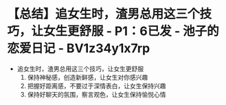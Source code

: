 # 【总结】追女生时，渣男总用这三个技巧，让女生更舒服 - P1：6已发 - 池子的恋爱日记 - BV1z34y1x7rp

-   追女生时，渣男总用这三个技巧，让女生更舒服
    1.  保持神秘感，创造新鲜感，让女生对你感兴趣
    2.  把握好距离感，不要过于深情表白，让女生保持兴趣
    3.  保持好聊天的氛围，察言观色，让女生保持愉悦心情